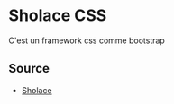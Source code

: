 # Sholace CSS

C'est un framework css comme bootstrap

## Source

* [Sholace](https://shoelace.style/)
